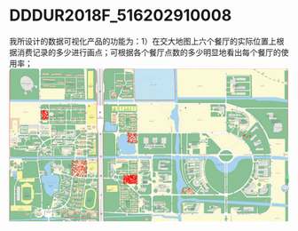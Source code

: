 # DDDUR2018F_516202910008
我所设计的数据可视化产品的功能为：1）在交大地图上六个餐厅的实际位置上根据消费记录的多少进行画点；可根据各个餐厅点数的多少明显地看出每个餐厅的使用率；
![](map/result_map.png)
